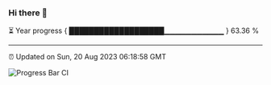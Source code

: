 ### Hi there 👋

⏳ Year progress { ███████████████████▁▁▁▁▁▁▁▁▁▁▁ } 63.36 %

---

⏰ Updated on Sun, 20 Aug 2023 06:18:58 GMT

![Progress Bar CI](https://github.com/ZhaoGui/ZhaoGui/workflows/Progress%20Bar%20CI/badge.svg)

